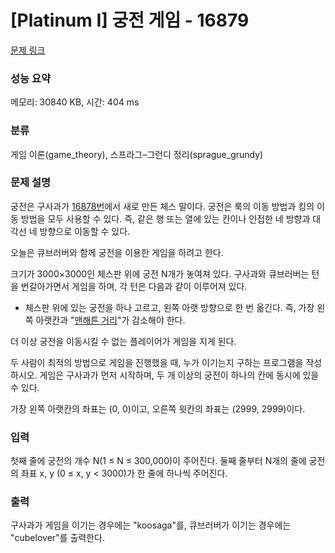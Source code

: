 # [Platinum I] 궁전 게임 - 16879 

[문제 링크](https://www.acmicpc.net/problem/16879) 

### 성능 요약

메모리: 30840 KB, 시간: 404 ms

### 분류

게임 이론(game_theory), 스프라그–그런디 정리(sprague_grundy)

### 문제 설명

<p>궁전은 구사과가 <a href="/problem/16878">16878번</a>에서 새로 만든 체스 말이다. 궁전은 룩의 이동 방법과 킹의 이동 방법을 모두 사용할 수 있다. 즉, 같은 행 또는 열에 있는 칸이나 인접한 네 방향과 대각선 네 방향으로 이동할 수 있다.</p>

<p>오늘은 큐브러버와 함께 궁전을 이용한 게임을 하려고 한다.</p>

<p>크기가 3000×3000인 체스판 위에 궁전 N개가 놓여져 있다. 구사과와 큐브러버는 턴을 번갈아가면서 게임을 하며, 각 턴은 다음과 같이 이루어져 있다.</p>

<ul>
	<li>체스판 위에 있는 궁전을 하나 고르고, 왼쪽 아랫 방향으로 한 번 옮긴다. 즉, 가장 왼쪽 아랫칸과 "<a href="https://ko.wikipedia.org/wiki/%EB%A7%A8%ED%95%B4%ED%8A%BC_%EA%B1%B0%EB%A6%AC">맨해튼 거리</a>"가 감소해야 한다.</li>
</ul>

<p>더 이상 궁전을 이동시킬 수 없는 플레이어가 게임을 지게 된다.</p>

<p>두 사람이 최적의 방법으로 게임을 진행했을 때, 누가 이기는지 구하는 프로그램을 작성하시오. 게임은 구사과가 먼저 시작하며, 두 개 이상의 궁전이 하나의 칸에 동시에 있을 수 있다.</p>

<p>가장 왼쪽 아랫칸의 좌표는 (0, 0)이고, 오른쪽 윗칸의 좌표는 (2999, 2999)이다.</p>

### 입력 

 <p>첫째 줄에 궁전의 개수 N(1 ≤ N ≤ 300,000)이 주어진다. 둘째 줄부터 N개의 줄에 궁전의 좌표 x, y (0 ≤ x, y < 3000)가 한 줄에 하나씩 주어진다.</p>

### 출력 

 <p>구사과가 게임을 이기는 경우에는 "koosaga"를, 큐브러버가 이기는 경우에는 "cubelover"를 출력한다.</p>

